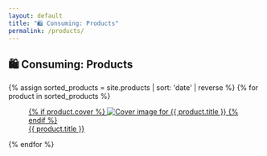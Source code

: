 ```yaml
---
layout: default
title: "🛍️ Consuming: Products"
permalink: /products/
---
```


<section class="grid grid-cols-1 gap-8 w-full">
  <h1 class="font-semibold text-4xl">🛍️ Consuming: Products</h1>
  <div class="grid grid-cols-1 sm:grid-cols-2 md:grid-cols-3 lg:grid-cols-4 gap-8">
    {% assign sorted_products = site.products | sort: 'date' | reverse %}
    {% for product in sorted_products %}
      <article>
        <a href="{{ product.link }}" class="no-underline">
          <figure class="flex flex-col gap-4">
            {% if product.cover %}
              <img class="rounded-md transition ease-in-out delay-150 hover:-translate-y-1 hover:scale-110 duration-300" src="{{ product.cover }}" alt="Cover image for {{ product.title }}">
            {% endif %}
            <figcaption class="font-semibold text-center">{{ product.title }}</figcaption>
          </figure>
        </a>
      </article>
    {% endfor %}
  </div>
</section>
